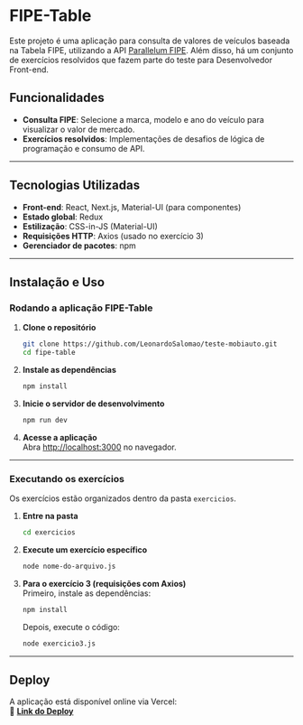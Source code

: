 
# FIPE-Table

Este projeto é uma aplicação para consulta de valores de veículos baseada na Tabela FIPE, utilizando a API [Parallelum FIPE](https://parallelum.com.br/fipe/api/v1). Além disso, há um conjunto de exercícios resolvidos que fazem parte do teste para Desenvolvedor Front-end.

## Funcionalidades

- **Consulta FIPE**: Selecione a marca, modelo e ano do veículo para visualizar o valor de mercado.
- **Exercícios resolvidos**: Implementações de desafios de lógica de programação e consumo de API.

---

## Tecnologias Utilizadas

- **Front-end**: React, Next.js, Material-UI (para componentes)
- **Estado global**: Redux
- **Estilização**: CSS-in-JS (Material-UI)
- **Requisições HTTP**: Axios (usado no exercício 3)
- **Gerenciador de pacotes**: npm

---

## Instalação e Uso

### Rodando a aplicação FIPE-Table

1. **Clone o repositório**  
   ```sh
   git clone https://github.com/LeonardoSalomao/teste-mobiauto.git
   cd fipe-table
   ```

2. **Instale as dependências**  
   ```sh
   npm install
   ```

3. **Inicie o servidor de desenvolvimento**  
   ```sh
   npm run dev
   ```

4. **Acesse a aplicação**  
   Abra [http://localhost:3000](http://localhost:3000) no navegador.

---

### Executando os exercícios

Os exercícios estão organizados dentro da pasta `exercicios`.

1. **Entre na pasta**  
   ```sh
   cd exercicios
   ```

2. **Execute um exercício específico**  
   ```sh
   node nome-do-arquivo.js
   ```

3. **Para o exercício 3 (requisições com Axios)**  
   Primeiro, instale as dependências:  
   ```sh
   npm install
   ```

   Depois, execute o código:  
   ```sh
   node exercicio3.js
   ```

---

## Deploy

A aplicação está disponível online via Vercel:  
🔗 **[Link do Deploy](https://teste-mobiauto-4hlq.vercel.app/)**